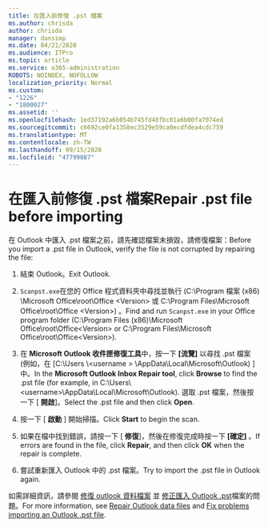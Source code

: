 ```yaml
---
title: 在匯入前修復 .pst 檔案
ms.author: chrisda
author: chrisda
manager: dansimp
ms.date: 04/21/2020
ms.audience: ITPro
ms.topic: article
ms.service: o365-administration
ROBOTS: NOINDEX, NOFOLLOW
localization_priority: Normal
ms.custom:
- "1226"
- "1800027"
ms.assetid: ''
ms.openlocfilehash: 1ed37192a6b054b745fd48fbc01a6b00fa7074ed
ms.sourcegitcommit: c6692ce0fa1358ec3529e59ca0ecdfdea4cdc759
ms.translationtype: MT
ms.contentlocale: zh-TW
ms.lasthandoff: 09/15/2020
ms.locfileid: "47799087"
---
```

# <a name="repair-pst-file-before-importing"></a><span data-ttu-id="64f6c-102">在匯入前修復 .pst 檔案</span><span class="sxs-lookup"><span data-stu-id="64f6c-102">Repair .pst file before importing</span></span>

<span data-ttu-id="64f6c-103">在 Outlook 中匯入 .pst 檔案之前，請先確認檔案未損毀，請修復檔案：</span><span class="sxs-lookup"><span data-stu-id="64f6c-103">Before you import a .pst file in Outlook, verify the file is not corrupted by repairing the file:</span></span>

1. <span data-ttu-id="64f6c-104">結束 Outlook。</span><span class="sxs-lookup"><span data-stu-id="64f6c-104">Exit Outlook.</span></span>

2. <span data-ttu-id="64f6c-105">`Scanpst.exe`在您的 Office 程式資料夾中尋找並執行 (C:\Program 檔案 (x86) \Microsoft Office\root\Office \<Version\> 或 C:\Program Files\Microsoft Office\root\Office \<Version\>) 。</span><span class="sxs-lookup"><span data-stu-id="64f6c-105">Find and run `Scanpst.exe` in your Office program folder (C:\Program Files (x86)\Microsoft Office\root\Office\<Version\> or C:\Program Files\Microsoft Office\root\Office\<Version\>).</span></span>

3. <span data-ttu-id="64f6c-106">在 **Microsoft Outlook 收件匣修復工具**中，按一下 **[流覽]** 以尋找 .pst 檔案 (例如，在 [C:\Users \\<username \> \AppData\Local\Microsoft\Outlook) ] 中。</span><span class="sxs-lookup"><span data-stu-id="64f6c-106">In the **Microsoft Outlook Inbox Repair tool**, click **Browse** to find the .pst file (for example, in C:\Users\\<username\>\AppData\Local\Microsoft\Outlook).</span></span> <span data-ttu-id="64f6c-107">選取 .pst 檔案，然後按一下 [ **開啟**]。</span><span class="sxs-lookup"><span data-stu-id="64f6c-107">Select the .pst file and then click **Open**.</span></span>

4. <span data-ttu-id="64f6c-108">按一下 [ **啟動** ] 開始掃描。</span><span class="sxs-lookup"><span data-stu-id="64f6c-108">Click **Start** to begin the scan.</span></span>

5. <span data-ttu-id="64f6c-109">如果在檔中找到錯誤，請按一下 [ **修復**]，然後在修復完成時按一下 **[確定]** 。</span><span class="sxs-lookup"><span data-stu-id="64f6c-109">If errors are found in the file, click **Repair**, and then click **OK** when the repair is complete.</span></span>

6. <span data-ttu-id="64f6c-110">嘗試重新匯入 Outlook 中的 .pst 檔案。</span><span class="sxs-lookup"><span data-stu-id="64f6c-110">Try to import the .pst file in Outlook again.</span></span>

<span data-ttu-id="64f6c-111">如需詳細資訊，請參閱 [修復 outlook 資料檔案](https://support.office.com/article/25663bc3-11ec-4412-86c4-60458afc5253) 並 [修正匯入 Outlook .pst](https://support.office.com/article/2d2e50dc-5c36-4ab2-ab50-f1be733b3d6e)檔案的問題。</span><span class="sxs-lookup"><span data-stu-id="64f6c-111">For more information, see [Repair Outlook data files](https://support.office.com/article/25663bc3-11ec-4412-86c4-60458afc5253) and [Fix problems importing an Outlook .pst file](https://support.office.com/article/2d2e50dc-5c36-4ab2-ab50-f1be733b3d6e).</span></span>
